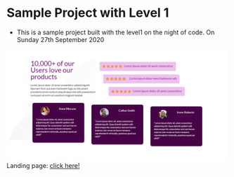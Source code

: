 # Sample Project with Level 1
* This is a sample project built with the level1 on the night of code. On Sunday 27th September 2020

![GitHub Logo](./wallpaper.png)
Landing page: [click here!](https://nightapp.netlify.app/)
